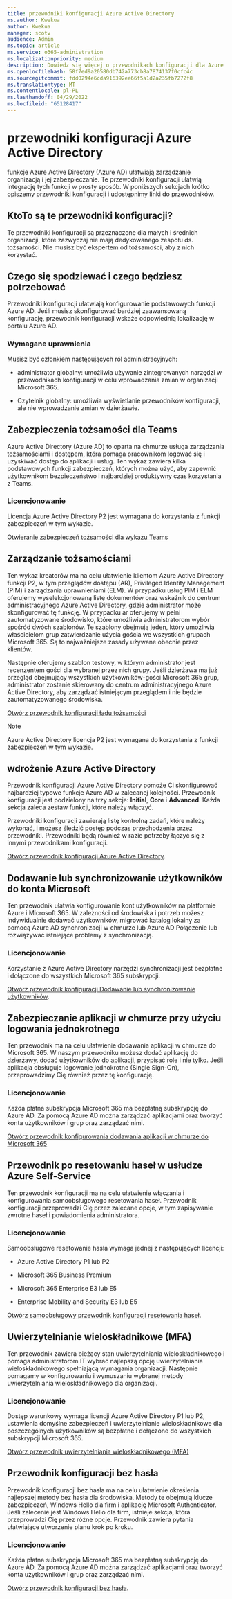 ```yaml
---
title: przewodniki konfiguracji Azure Active Directory
ms.author: Kwekua
author: Kwekua
manager: scotv
audience: Admin
ms.topic: article
ms.service: o365-administration
ms.localizationpriority: medium
description: Dowiedz się więcej o przewodnikach konfiguracji dla Azure Active Directory.
ms.openlocfilehash: 58f7ed9a20580db742a773cb8a7874137f0cfc4c
ms.sourcegitcommit: fdd0294e6cda916392ee66f5a1d2a235fb7272f8
ms.translationtype: MT
ms.contentlocale: pl-PL
ms.lasthandoff: 04/29/2022
ms.locfileid: "65128417"
---
```

# <a name="azure-active-directory-setup-guides"></a>przewodniki konfiguracji Azure Active Directory

funkcje Azure Active Directory (Azure AD) ułatwiają zarządzanie organizacją i jej zabezpieczanie. Te przewodniki konfiguracji ułatwią integrację tych funkcji w prosty sposób. W poniższych sekcjach krótko opiszemy przewodniki konfiguracji i udostępnimy linki do przewodników.

## <a name="who-are-these-setup-guides-for"></a>KtoTo są te przewodniki konfiguracji?

Te przewodniki konfiguracji są przeznaczone dla małych i średnich organizacji, które zazwyczaj nie mają dedykowanego zespołu ds. tożsamości. Nie musisz być ekspertem od tożsamości, aby z nich korzystać.

## <a name="what-to-expect-and-what-youll-need"></a>Czego się spodziewać i czego będziesz potrzebować

Przewodniki konfiguracji ułatwiają konfigurowanie podstawowych funkcji Azure AD. Jeśli musisz skonfigurować bardziej zaawansowaną konfigurację, przewodnik konfiguracji wskaże odpowiednią lokalizację w portalu Azure AD.

### <a name="required-permissions"></a>Wymagane uprawnienia

Musisz być członkiem następujących ról administracyjnych:

- administrator globalny: umożliwia używanie zintegrowanych narzędzi w przewodnikach konfiguracji w celu wprowadzania zmian w organizacji Microsoft 365.

- Czytelnik globalny: umożliwia wyświetlanie przewodników konfiguracji, ale nie wprowadzanie zmian w dzierżawie.

## <a name="identity-security-for-teams"></a>Zabezpieczenia tożsamości dla Teams

Azure Active Directory (Azure AD) to oparta na chmurze usługa zarządzania tożsamościami i dostępem, która pomaga pracownikom logować się i uzyskiwać dostęp do aplikacji i usług.
Ten wykaz zawiera kilka podstawowych funkcji zabezpieczeń, których można użyć, aby zapewnić użytkownikom bezpieczeństwo i najbardziej produktywny czas korzystania z Teams.

### <a name="licensing"></a>Licencjonowanie

Licencja Azure Active Directory P2 jest wymagana do korzystania z funkcji zabezpieczeń w tym wykazie.

[Otwieranie zabezpieczeń tożsamości dla wykazu Teams](https://aka.ms/teamsidentity)

## <a name="identity-governance"></a>Zarządzanie tożsamościami

Ten wykaz kreatorów ma na celu ułatwienie klientom Azure Active Directory funkcji P2, w tym przeglądów dostępu (AR), Privileged Identity Management (PIM) i zarządzania uprawnieniami (ELM). W przypadku usług PIM i ELM oferujemy wyselekcjonowaną listę dokumentów oraz wskaźnik do centrum administracyjnego Azure Active Directory, gdzie administrator może skonfigurować tę funkcję. W przypadku ar oferujemy w pełni zautomatyzowane środowisko, które umożliwia administratorom wybór spośród dwóch szablonów. Te szablony obejmują jeden, który umożliwia właścicielom grup zatwierdzanie użycia gościa we wszystkich grupach Microsoft 365. Są to najważniejsze zasady używane obecnie przez klientów.  

Następnie oferujemy szablon testowy, w którym administrator jest recenzentem gości dla wybranej przez nich grupy. Jeśli dzierżawa ma już przegląd obejmujący wszystkich użytkowników-gości Microsoft 365 grup, administrator zostanie skierowany do centrum administracyjnego Azure Active Directory, aby zarządzać istniejącym przeglądem i nie będzie zautomatyzowanego środowiska.

[Otwórz przewodnik konfiguracji ładu tożsamości](https://go.microsoft.com/fwlink/p/?linkid=386330)

> [!NOTE]
> Azure Active Directory licencja P2 jest wymagana do korzystania z funkcji zabezpieczeń w tym wykazie.

## <a name="azure-active-directory-deployment"></a>wdrożenie Azure Active Directory  

Przewodnik konfiguracji Azure Active Directory pomoże Ci skonfigurować najbardziej typowe funkcje Azure AD w zalecanej kolejności. Przewodnik konfiguracji jest podzielony na trzy sekcje: **Initial**, **Core** i **Advanced**. Każda sekcja zaleca zestaw funkcji, które należy włączyć.

Przewodniki konfiguracji zawierają listę kontrolną zadań, które należy wykonać, i możesz śledzić postęp podczas przechodzenia przez przewodniki. Przewodniki będą również w razie potrzeby łączyć się z innymi przewodnikami konfiguracji.

[Otwórz przewodnik konfiguracji Azure Active Directory](https://go.microsoft.com/fwlink/p/?linkid=2183427).

## <a name="add-or-sync-users-to-your-microsoft-account"></a>Dodawanie lub synchronizowanie użytkowników do konta Microsoft  

Ten przewodnik ułatwia konfigurowanie kont użytkowników na platformie Azure i Microsoft 365. W zależności od środowiska i potrzeb możesz indywidualnie dodawać użytkowników, migrować katalog lokalny za pomocą Azure AD synchronizacji w chmurze lub Azure AD Połączenie lub rozwiązywać istniejące problemy z synchronizacją.

### <a name="licensing"></a>Licencjonowanie

Korzystanie z Azure Active Directory narzędzi synchronizacji jest bezpłatne i dołączone do wszystkich Microsoft 365 subskrypcji.

[Otwórz przewodnik konfiguracji Dodawanie lub synchronizowanie użytkowników](https://go.microsoft.com/fwlink/?linkid=2183349).

## <a name="secure-your-cloud-apps-with-single-sign-on-sso"></a>Zabezpieczanie aplikacji w chmurze przy użyciu logowania jednokrotnego

Ten przewodnik ma na celu ułatwienie dodawania aplikacji w chmurze do Microsoft 365. W naszym przewodniku możesz dodać aplikację do dzierżawy, dodać użytkowników do aplikacji, przypisać role i nie tylko.  Jeśli aplikacja obsługuje logowanie jednokrotne (Single Sign-On), przeprowadzimy Cię również przez tę konfigurację.

### <a name="licensing"></a>Licencjonowanie

Każda płatna subskrypcja Microsoft 365 ma bezpłatną subskrypcję do Azure AD. Za pomocą Azure AD można zarządzać aplikacjami oraz tworzyć konta użytkowników i grup oraz zarządzać nimi.

[Otwórz przewodnik konfigurowania dodawania aplikacji w chmurze do Microsoft 365](https://aka.ms/AzureAppSetup)

## <a name="azure-self-service-password-reset-sspr-guide"></a>Przewodnik po resetowaniu haseł w usłudze Azure Self-Service

Ten przewodnik konfiguracji ma na celu ułatwienie włączania i konfigurowania samoobsługowego resetowania haseł. Przewodnik konfiguracji przeprowadzi Cię przez zalecane opcje, w tym zapisywanie zwrotne haseł i powiadomienia administratora.

### <a name="licensing"></a>Licencjonowanie

Samoobsługowe resetowanie hasła wymaga jednej z następujących licencji:

- Azure Active Directory P1 lub P2

- Microsoft 365 Business Premium

- Microsoft 365 Enterprise E3 lub E5  

- Enterprise Mobility and Security E3 lub E5

[Otwórz samoobsługowy przewodnik konfiguracji resetowania haseł](https://go.microsoft.com/fwlink/p/?linkid=2183284).

## <a name="multi-factor-authentication-mfa"></a>Uwierzytelnianie wieloskładnikowe (MFA)

Ten przewodnik zawiera bieżący stan uwierzytelniania wieloskładnikowego i pomaga administratorom IT wybrać najlepszą opcję uwierzytelniania wieloskładnikowego spełniającą wymagania organizacji. Następnie pomagamy w konfigurowaniu i wymuszaniu wybranej metody uwierzytelniania wieloskładnikowego dla organizacji.

### <a name="licensing"></a>Licencjonowanie

Dostęp warunkowy wymaga licencji Azure Active Directory P1 lub P2, ustawienia domyślne zabezpieczeń i uwierzytelnianie wieloskładnikowe dla poszczególnych użytkowników są bezpłatne i dołączone do wszystkich subskrypcji Microsoft 365.

[Otwórz przewodnik uwierzytelniania wieloskładnikowego (MFA)](https://go.microsoft.com/fwlink/?linkid=2183506)

## <a name="the-passwordless-setup-guide"></a>Przewodnik konfiguracji bez hasła

Przewodnik konfiguracji bez hasła ma na celu ułatwienie określenia najlepszej metody bez hasła dla środowiska. Metody te obejmują klucze zabezpieczeń, Windows Hello dla firm i aplikację Microsoft Authenticator. Jeśli zalecenie jest Windows Hello dla firm, istnieje sekcja, która przeprowadzi Cię przez różne opcje. Przewodnik zawiera pytania ułatwiające utworzenie planu krok po kroku.

### <a name="licensing"></a>Licencjonowanie

Każda płatna subskrypcja Microsoft 365 ma bezpłatną subskrypcję do Azure AD. Za pomocą Azure AD można zarządzać aplikacjami oraz tworzyć konta użytkowników i grup oraz zarządzać nimi.

[Otwórz przewodnik konfiguracji bez hasła](https://go.microsoft.com/fwlink/?linkid=2183427).

